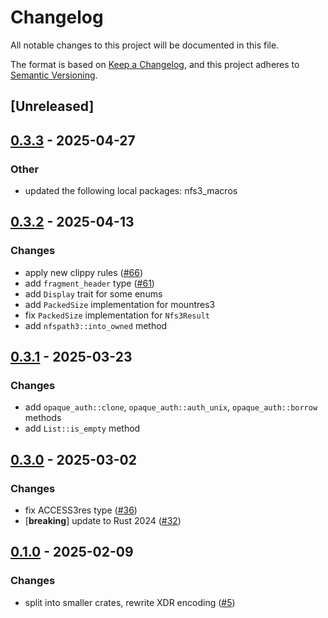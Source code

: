 # Changelog

All notable changes to this project will be documented in this file.

The format is based on [Keep a Changelog](https://keepachangelog.com/en/1.0.0/),
and this project adheres to [Semantic Versioning](https://semver.org/spec/v2.0.0.html).

## [Unreleased]

## [0.3.3](https://github.com/Vaiz/nfs3/compare/nfs3_types-v0.3.2...nfs3_types-v0.3.3) - 2025-04-27

### Other

- updated the following local packages: nfs3_macros

## [0.3.2](https://github.com/Vaiz/nfs3/compare/nfs3_types-v0.3.1...nfs3_types-v0.3.2) - 2025-04-13

### Changes

- apply new clippy rules ([#66](https://github.com/Vaiz/nfs3/pull/66))
- add `fragment_header` type ([#61](https://github.com/Vaiz/nfs3/pull/61))
- add `Display` trait for some enums
- add `PackedSize` implementation for mountres3 
- fix `PackedSize` implementation for `Nfs3Result`
- add `nfspath3::into_owned` method

## [0.3.1](https://github.com/Vaiz/nfs3/compare/nfs3_types-v0.3.0...nfs3_types-v0.3.1) - 2025-03-23

### Changes

- add `opaque_auth::clone`, `opaque_auth::auth_unix`, `opaque_auth::borrow` methods
- add `List::is_empty` method


## [0.3.0](https://github.com/Vaiz/nfs3/compare/nfs3_types-v0.2.0...nfs3_types-v0.3.0) - 2025-03-02

### Changes

- fix ACCESS3res type ([#36](https://github.com/Vaiz/nfs3/pull/36))
- [**breaking**] update to Rust 2024 ([#32](https://github.com/Vaiz/nfs3/pull/32))

## [0.1.0](https://github.com/Vaiz/nfs3/releases/tag/nfs3_types-v0.1.0) - 2025-02-09

### Changes

- split into smaller crates, rewrite XDR encoding ([#5](https://github.com/Vaiz/nfs3/pull/5))
